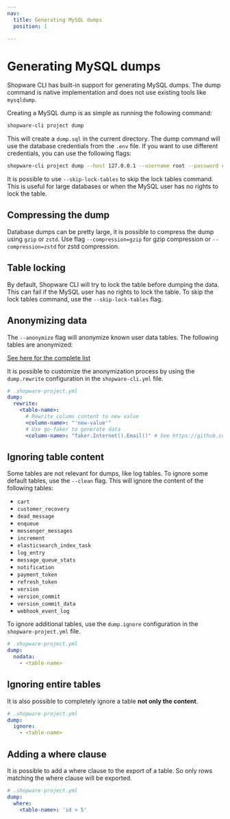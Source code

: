 ```yaml
---
nav:
  title: Generating MySQL dumps
  position: 1

---
```


# Generating MySQL dumps

Shopware CLI has built-in support for generating MySQL dumps. The dump command is native implementation and does not use existing tools like `mysqldump`.

Creating a MySQL dump is as simple as running the following command:

```bash
shopware-cli project dump
```

This will create a `dump.sql` in the current directory. The dump command will use the database credentials from the `.env` file. If you want to use different credentials, you can use the following flags:

```bash
shopware-cli project dump --host 127.0.0.1 --username root --password root --database sw6
```

It is possible to use `--skip-lock-tables` to skip the lock tables command. This is useful for large databases or when the MySQL user has no rights to lock the table.

## Compressing the dump

Database dumps can be pretty large, it is possible to compress the dump using `gzip` or `zstd`. Use flag `--compression=gzip` for gzip compression or `--compression=zstd` for zstd compression.

## Table locking

By default, Shopware CLI will try to lock the table before dumping the data. This can fail if the MySQL user has no rights to lock the table. To skip the lock tables command, use the `--skip-lock-tables` flag.

## Anonymizing data

The `--anonymize` flag will anonymize known user data tables. The following tables are anonymized:

[See here for the complete list](https://github.com/shopware/shopware-cli/blob/main/cmd/project/project_dump.go#L74)

It is possible to customize the anonymization process by using the `dump.rewrite` configuration in the `shopware-cli.yml` file.

```yaml
# .shopware-project.yml
dump:
  rewrite:
    <table-name>:
      # Rewrite column content to new value
      <column-name>: "'new-value'"
      # Use go-faker to generate data
      <column-name>: "faker.Internet().Email()" # See https://github.com/jaswdr/faker for all available functions
```

## Ignoring table content

Some tables are not relevant for dumps, like log tables. To ignore some default tables, use the `--clean` flag. This will ignore the content of the following tables:

- `cart`
- `customer_recovery`
- `dead_message`
- `enqueue`
- `messenger_messages`
- `increment`
- `elasticsearch_index_task`
- `log_entry`
- `message_queue_stats`
- `notification`
- `payment_token`
- `refresh_token`
- `version`
- `version_commit`
- `version_commit_data`
- `webhook_event_log`

To ignore additional tables, use the `dump.ignore` configuration in the `shopware-project.yml` file.

```yaml
# .shopware-project.yml
dump:
  nodata:
    - <table-name>
```

## Ignoring entire tables

It is also possible to completely ignore a table **not only the content**.

```yaml
# .shopware-project.yml
dump:
  ignore:
    - <table-name>
```

## Adding a where clause

It is possible to add a where clause to the export of a table. So only rows matching the where clause will be exported.

```yaml
# .shopware-project.yml
dump:
  where:
    <table-name>: 'id > 5'
```
